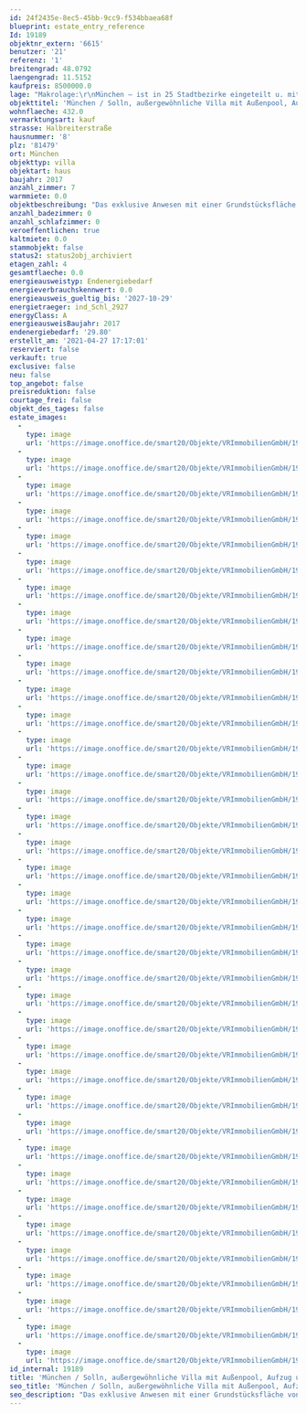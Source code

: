 ```yaml
---
id: 24f2435e-8ec5-45bb-9cc9-f534bbaea68f
blueprint: estate_entry_reference
Id: 19189
objektnr_extern: '6615'
benutzer: '21'
referenz: '1'
breitengrad: 48.0792
laengengrad: 11.5152
kaufpreis: 8500000.0
lage: "Makrolage:\r\nMünchen – ist in 25 Stadtbezirke eingeteilt u. mit ihren knapp 1.500.000 Einwohnern, nach Berlin und Hamburg die drittgrößte Stadt der Bundesrepublik. Die Nähe zu den bayerischen Alpen, oberbayerischen Seen u. den Königsschlössern macht die Stadt München unter anderem zu einem attraktiven Reiseziel. Nicht umsonst ist sie nach Berlin der meistbesuchte Ort in Deutschland u. wird auch - Heimliche Hauptstadt Deutschlands oder das größte Dorf der Welt - genannt.\r\n\r\nMünchen ist zum einen bekannt für das gute Bier, das Oktoberfest, das Hofbräuhaus u. Weißwürste u. hat doch neben seinen weltberühmten Museen wie das Deutsche Museum, den Pinakotheken, dem Haus der Kunst oder der Glyptothek so viel mehr zu bieten. Sportfans kennen die bekannte Allianz-Arena u. den Olympiapark. Begeistert man sich für Architektur kann München mit der Altstadt, der Frauenkirche, dem Rathaus und der Residenz punkten. Die Szene von Schwabing mit der berühmten Leopoldstraße u. der größten Universität in Deutschland oder das südliche Flair - München hat so einiges zu bieten.\r\n\r\nMünchen verfügt über ein so gutes Nahverkehrs-Netz. U-Bahn und S-Bahn haben zusammen über 300 Stationen u. zusammen mit Bus u. Straßenbahn kann das ganze Stadtgebiet erreicht werden.\r\n\r\nMikrolage:\r\nSolln ist eine der schönsten Wohngegenden Münchens u. der südlichste und gleichzeitig der am höchsten gelegene Stadtteil Münchens. Villen, alleinstehende Häuser u. viel Grün machen den Reiz des Viertels aus.\r\n\r\nDer Kern ist dörflich geprägt, bekannt ist Solln jedoch für seine Villenviertel um die Prinz-Ludwigs-Höhe u. Villenkolonie Solln, deren ursprünglicher Name Villenkolonie Wilhelmshöhe war. Diese zählen zu den schönsten Wohngegenden Münchens. Viel Grün um die einzelnen Häuser – der Gartenstadtcharakter ist hier unübersehbar. \r\n\r\nMehrere Golfplätze u. Reitanlagen befinden sich in der Nähe. Die Gaststätten, Biergärten u. kleinere Cafés an den Straßen sind sehr beliebt. In Solln u. dem Umfeld sind zahlreiche Kindertagesstätten, Grundschulen u. weiterführende Schulen angesiedelt. Die Dinge für das tägliche Leben -Bäcker, Metzger, Supermärkte- sind vorhanden. Die Nahen Isarauen, Warnberger Weiher u. weitere Grünflächen/Erholungsanlagen laden zu Freizeitaktivitäten ein.\r\n \r\nDurch die S7 Richtung Wolfratshausen sowie die S20/S27 Richtung Deisenhofen ist Solln gut an das öffentliche Verkehrsnetz angebunden. Mit dem Auto gelangen Sie auf kurzen Wegen in die Innenstadt, den Mittleren Ring, Flughafen u. Autobahn."
objekttitel: 'München / Solln, außergewöhnliche Villa mit Außenpool, Aufzug und Doppelgarage'
wohnflaeche: 432.0
vermarktungsart: kauf
strasse: Halbreiterstraße
hausnummer: '8'
plz: '81479'
ort: München
objekttyp: villa
objektart: haus
baujahr: 2017
anzahl_zimmer: 7
warmmiete: 0.0
objektbeschreibung: "Das exklusive Anwesen mit einer Grundstücksfläche von ca. 973 m² wurde im Jahre 2017 errichtet.\r\n\r\nEs präsentiert sich in ruhiger Wohnlage am Ende einer Sackstraße in bester Lage in München / Solln.\r\n\r\nHöchst elegantes Wohnambiente steht Ihnen auf vier Ebenen (Untergeschoss, Erdgeschoss, Obergeschoss u. Dachgeschoss) zur Verfügung. Die großzügig geschnittenen u. exklusiv ausgestatteten Wohn- u. Schlafräume, mehrere Badezimmer, der Fitness- und Wellnessbereich sowie die Hauswirtschafts- bzw. Technikräume auf den vier Wohnebenen sind über den vorhandenen Aufzug oder über das helle u. lichtdurchflutete Treppenhaus erreichbar.\r\n\r\nDie repräsentative Architektur des Hauses und der Außenanlagen wurde mit einer sehr hochwertigen Ausstattung kombiniert. Dadurch entstand ein außergewöhnliches Gesamtensemble.\r\n\r\nDie vorhandenen großzügigen Räume mit den individuellen Grundrissen lassen eine Vielzahl von Wohnmöglichkeiten zu.\r\n\r\nAUSSENANLAGEN/POOL & FREISITZ:\r\nOb nach dem Schwimmen im Pool oder an heißen Tagen unter dem schattigen Freisitz: Die weitläufige Sonnenterrasse bietet Ihnen viele Möglichkeiten um dem stressigen Alltag zu entfliehen.\r\n\r\nERDGESCHOSS:\r\nDie Wohnfläche im Erdgeschoss beträgt ca. 162 m², aufgeteilt auf Entrée, großzügigen Garderobenraum, Essbereich mit offener großer Küche mit Kochinsel, Wohnbereich mit Bar, Gäste-WC mit Dusche (u. Außenzugang zum Pool) u. Arbeitszimmer. Über die bodentiefen elektrisch zu öffnenden Elemente haben Sie einen direkten Zugang zu Terrasse und Pool. Die Terrassenfläche des EG beträgt mehr als 60 m².\r\n\r\nOBERGESCHOSS:\r\nDie Wohnfläche im Obergeschoß beträgt ca. 158 m², aufgeteilt auf ein Gästezimmer, drei Kinderzimmer mit jeweiliger Ankleide und zwei großzügige Bäder. Alle Wohnräume haben einen Terrassenzugang oder eine eigene Terrasse.\r\n\r\nDACHGESCHOSS:\r\nDie Wohnfläche im Dachgeschoss (Elternbereich) beträgt ca. 67 m², aufgeteilt auf Masterbad, Schlafzimmer u. Ankleidezimmer. Zusätzlich steht noch die großzügigen Dachterrasse mit ca. 57 m² u. einem außergewöhnlichen Ausblick zur Verfügung.\r\nDas Masterbad mit großflächiger begehbarer Dusche, freistehender Wanne u. Doppelwaschtisch ist edel und exquisit ausgestattet. Die Wandflächen sind in den Farben golden mit schwarz kombiniert u. machen dieses Bad zu einem wahren Meisterstück.\r\n\r\nUNTERGESCHOSS: SPA & CO.\r\nDie Nutzfläche im UG beträgt ca. 166 m². Im SPA - Bereich stehen Ihnen Whirlpool, Sauna, Liegedusche für absolut ruhige Momente zur Verfügung. Im hauseigenen Fitnessraum kann sich die ganze Familie sportlich betätigen. Der großzügige Home Cinema Bereich lädt zu ausgeprägter Unterhaltung ein.\r\n\r\nEbenfalls befindet sich im UG noch der großzügige Hauswirtschaftsraum mit Wäscheabwurfschacht, ein weiteres Gästezimmer u. Technikräume.\r\n\r\nINFORMATIONEN zur Bauausführung\r\nIm folgendem ein Auszug aus der Bauausführung:\r\n• Massivbau\r\n• Schüco Fensterelemente elektrisch bzw. mechanisch\r\n• Italienische Feinsteinzeugfliesen, Granitbeläge, Teppich\r\n• Edelstahltreppe mit Granitstufen\r\n• Sanitärausstattung mit den Marken Gessi, Axor, Dornbracht, Domovari, Glas Design, Cordivari u. Geberit\r\n• Fußbodenheizung\r\n• Freiflächenheizung im Einfahrtsbereich\r\n• Alarmanlage mit Außenhautüberwachung, Rauchmeldern, Videokameras\r\n• Beheizung Strom-Mix\r\n• Lüftung mit Wärmerückgewinnung u. Kälteanlage\r\n• Entkalkungsanlage, Solaranlage, Wärmepumpe\r\n• LCN BUS System\r\n• Zentrale Staubsaugeranlage\r\n• Wäscheschacht\r\n• Leuchten mit dimmbaren LED-Spots in allen Räumen (Lichtgalerie München)\r\n• Sonos Musikanlage in fast allen Zimmern sowie Sourroundanlage im Wohnzimmer mit verdeckten Lautsprechern\r\n• Innenliegende elektrische Rollos \r\n• Gardinen überwiegend elektrisch\r\n• Hochwertige Schreiner Maß-Einbauküche mit Elektrogeräten der Hersteller Miele, Bora u. LG\r\n• u.v.m\r\n\r\nFLÄCHEN\r\nWohnflächen ohne Terrassenflächen\r\n• EG ca. 162,30 m² \r\n• OG ca. 158,30 m²\r\n• DG ca. 67,20 m²\r\n• Summe ca. 387,80 m²\r\n\r\nNutzfläche\r\n- UG ca. 166,30 m²\r\n\r\nGESAMTFLÄCHE ca. 544,10 m²\r\n\r\nTerrassenflächen\r\n• EG ca. 60 m²\r\n• OG ca. 22 m²\r\n• DG ca. 57 m²\r\n• Summe ca. 139 m²"
anzahl_badezimmer: 0
anzahl_schlafzimmer: 0
veroeffentlichen: true
kaltmiete: 0.0
stammobjekt: false
status2: status2obj_archiviert
etagen_zahl: 4
gesamtflaeche: 0.0
energieausweistyp: Endenergiebedarf
energieverbrauchskennwert: 0.0
energieausweis_gueltig_bis: '2027-10-29'
energietraeger: ind_Schl_2927
energyClass: A
energieausweisBaujahr: 2017
endenergiebedarf: '29.80'
erstellt_am: '2021-04-27 17:17:01'
reserviert: false
verkauft: true
exclusive: false
neu: false
top_angebot: false
preisreduktion: false
courtage_frei: false
objekt_des_tages: false
estate_images:
  -
    type: image
    url: 'https://image.onoffice.de/smart20/Objekte/VRImmobilienGmbH/19189/bd302bf3-8c63-4708-b94a-f4ae597f11b3.jpg'
  -
    type: image
    url: 'https://image.onoffice.de/smart20/Objekte/VRImmobilienGmbH/19189/71dfc4b7-175b-48b5-9645-5bdda98edd37.jpg'
  -
    type: image
    url: 'https://image.onoffice.de/smart20/Objekte/VRImmobilienGmbH/19189/d88a17cf-2550-4f1d-a420-90f59a6d30a2.jpg'
  -
    type: image
    url: 'https://image.onoffice.de/smart20/Objekte/VRImmobilienGmbH/19189/11bb3ce0-4c69-45b3-ba25-029813741815.jpg'
  -
    type: image
    url: 'https://image.onoffice.de/smart20/Objekte/VRImmobilienGmbH/19189/0fcf06de-9e1a-427c-867d-29f81fff4700.jpg'
  -
    type: image
    url: 'https://image.onoffice.de/smart20/Objekte/VRImmobilienGmbH/19189/f66b12c5-76f2-4485-96a3-368b24171ac0.jpg'
  -
    type: image
    url: 'https://image.onoffice.de/smart20/Objekte/VRImmobilienGmbH/19189/03f888f0-8472-42c7-b3ce-7f2b9546cef8.jpg'
  -
    type: image
    url: 'https://image.onoffice.de/smart20/Objekte/VRImmobilienGmbH/19189/4a187398-34e2-45c5-9d91-417c37152efa.jpg'
  -
    type: image
    url: 'https://image.onoffice.de/smart20/Objekte/VRImmobilienGmbH/19189/acb0a3b7-2dfa-48ec-95be-2c94344c86ed.jpg'
  -
    type: image
    url: 'https://image.onoffice.de/smart20/Objekte/VRImmobilienGmbH/19189/fa522acb-c9d5-4b02-a53d-dd03bd0c9b52.jpg'
  -
    type: image
    url: 'https://image.onoffice.de/smart20/Objekte/VRImmobilienGmbH/19189/3ef5af15-6fdd-4866-8a2f-6664d9e41b07.jpg'
  -
    type: image
    url: 'https://image.onoffice.de/smart20/Objekte/VRImmobilienGmbH/19189/4a750327-88ee-4725-8954-a683db3d6537.jpg'
  -
    type: image
    url: 'https://image.onoffice.de/smart20/Objekte/VRImmobilienGmbH/19189/310912c0-c02e-4152-9640-004a54569b9f.jpg'
  -
    type: image
    url: 'https://image.onoffice.de/smart20/Objekte/VRImmobilienGmbH/19189/a9d7374b-deef-431f-baa4-58e7635ca3c5.jpg'
  -
    type: image
    url: 'https://image.onoffice.de/smart20/Objekte/VRImmobilienGmbH/19189/403abe0a-963e-4029-b992-7d2b61fca9a5.jpg'
  -
    type: image
    url: 'https://image.onoffice.de/smart20/Objekte/VRImmobilienGmbH/19189/9701b56f-ea65-4551-89d5-622b083e476c.jpg'
  -
    type: image
    url: 'https://image.onoffice.de/smart20/Objekte/VRImmobilienGmbH/19189/b6ed4374-626d-408f-94b3-e83295519b04.jpg'
  -
    type: image
    url: 'https://image.onoffice.de/smart20/Objekte/VRImmobilienGmbH/19189/95b8ece7-77b7-4a96-8868-699a61f110d5.jpg'
  -
    type: image
    url: 'https://image.onoffice.de/smart20/Objekte/VRImmobilienGmbH/19189/7e0e34ea-006f-4a01-98f6-e4cd16870bb4.jpg'
  -
    type: image
    url: 'https://image.onoffice.de/smart20/Objekte/VRImmobilienGmbH/19189/a25cadc8-e31a-4b27-9b54-1e9528017973.jpg'
  -
    type: image
    url: 'https://image.onoffice.de/smart20/Objekte/VRImmobilienGmbH/19189/46b297fe-af01-4bf1-80eb-95dc79c9fa9d.jpg'
  -
    type: image
    url: 'https://image.onoffice.de/smart20/Objekte/VRImmobilienGmbH/19189/49fe49a1-6d08-46bd-8d2c-fb3608df9cfa.jpg'
  -
    type: image
    url: 'https://image.onoffice.de/smart20/Objekte/VRImmobilienGmbH/19189/e6a290fa-f33e-4533-848c-4f60db0af170.jpg'
  -
    type: image
    url: 'https://image.onoffice.de/smart20/Objekte/VRImmobilienGmbH/19189/2069b80c-92ca-49cc-b61c-5f01fd71f3a0.jpg'
  -
    type: image
    url: 'https://image.onoffice.de/smart20/Objekte/VRImmobilienGmbH/19189/13322282-ede2-4fc0-a8e8-15ec0e6f77b9.jpg'
  -
    type: image
    url: 'https://image.onoffice.de/smart20/Objekte/VRImmobilienGmbH/19189/2efd6c83-a17c-4e4c-be3a-8a3612f170ff.jpg'
  -
    type: image
    url: 'https://image.onoffice.de/smart20/Objekte/VRImmobilienGmbH/19189/7f4dd778-69c8-4944-b804-14aad58e9d00.jpg'
  -
    type: image
    url: 'https://image.onoffice.de/smart20/Objekte/VRImmobilienGmbH/19189/5bcbed7e-0124-4880-9a3d-4d2f295582cc.jpg'
  -
    type: image
    url: 'https://image.onoffice.de/smart20/Objekte/VRImmobilienGmbH/19189/f91a14e3-a29b-4185-9bdd-071e029e6665.jpg'
  -
    type: image
    url: 'https://image.onoffice.de/smart20/Objekte/VRImmobilienGmbH/19189/86a18d30-6f91-4e32-8562-80e7e3d0d0f7.jpg'
  -
    type: image
    url: 'https://image.onoffice.de/smart20/Objekte/VRImmobilienGmbH/19189/d5c03227-96f7-4939-bc67-bb587491761f.jpg'
  -
    type: image
    url: 'https://image.onoffice.de/smart20/Objekte/VRImmobilienGmbH/19189/11dcc6b7-df71-40b2-8386-87f10c69bb85.jpg'
  -
    type: image
    url: 'https://image.onoffice.de/smart20/Objekte/VRImmobilienGmbH/19189/3154eb7c-0e41-4c00-81fd-02f8aa070f32.jpg'
  -
    type: image
    url: 'https://image.onoffice.de/smart20/Objekte/VRImmobilienGmbH/19189/f22ff05c-7606-4e19-8ad2-f6fb4a4e0255.jpg'
  -
    type: image
    url: 'https://image.onoffice.de/smart20/Objekte/VRImmobilienGmbH/19189/351975ef-f113-4aec-801c-2c28c8eb87d0.jpg'
  -
    type: image
    url: 'https://image.onoffice.de/smart20/Objekte/VRImmobilienGmbH/19189/d70a044e-83dd-4961-874f-5ad74226f468.jpg'
  -
    type: image
    url: 'https://image.onoffice.de/smart20/Objekte/VRImmobilienGmbH/19189/5b8ab260-b4d3-44d8-92ba-24022dfece3c.jpg'
id_internal: 19189
title: 'München / Solln, außergewöhnliche Villa mit Außenpool, Aufzug und Doppelgarage'
seo_title: 'München / Solln, außergewöhnliche Villa mit Außenpool, Aufzug und Doppelgarage'
seo_description: "Das exklusive Anwesen mit einer Grundstücksfläche von ca. 973 m² wurde im Jahre 2017 errichtet.\r\n\r\nEs präsentiert sich in ruhiger Wohnlage am Ende einer Sac"
---
```

